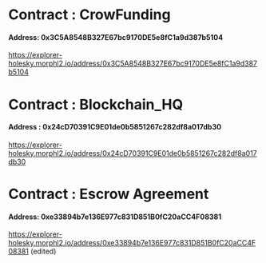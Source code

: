# Contract : CrowFunding

#### Address: 0x3C5A8548B327E67bc9170DE5e8fC1a9d387b5104
https://explorer-holesky.morphl2.io/address/0x3C5A8548B327E67bc9170DE5e8fC1a9d387b5104

# Contract : Blockchain_HQ

#### Address :  0x24cD70391C9E01de0b5851267c282df8a017db30
https://explorer-holesky.morphl2.io/address/0x24cD70391C9E01de0b5851267c282df8a017db30

# Contract  : Escrow Agreement

#### Address: 0xe33894b7e136E977c831D851B0fC20aCC4F08381
https://explorer-holesky.morphl2.io/address/0xe33894b7e136E977c831D851B0fC20aCC4F08381 (edited) 
